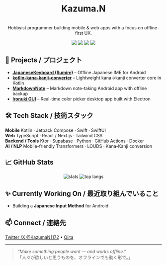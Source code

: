 <h1 align="center">Kazuma.N</h1>
<p align="center">
<br/>
  Hobbyist programmer building mobile & web apps with a focus on offline-first UX.
</p>

<!-- Badges -->
<p align="center">
  <img src="https://img.shields.io/badge/Kotlin-7F52FF?style=for-the-badge&logo=Kotlin&logoColor=white"/>
  <img src="https://img.shields.io/badge/Swift-F05138?style=for-the-badge&logo=swift&logoColor=white"/>
  <img src="https://img.shields.io/badge/TypeScript-3178C6?style=for-the-badge&logo=TypeScript&logoColor=white"/>
  <img src="https://img.shields.io/badge/Python-3776AB?style=for-the-badge&logo=python&logoColor=white"/>
</p>

## 🚀 Projects / プロジェクト
- **[JapaneseKeyboard (Sumire)](https://github.com/KazumaProject/JapaneseKeyboard)** – Offline Japanese IME for Android   
- **[kotlin-kana-kanji-converter](https://github.com/KazumaProject/kotlin-kana-kanji-converter)** – Lightweight kana→kanji converter core in Kotlin 
- **[MarkdownNote](https://github.com/KazumaProject/MarkdownNote)** – Markdown note-taking Android app with offline backup   
- **[Ironuki GUI](https://github.com/kazuma-naka/ironuki-gui)** – Real-time color picker desktop app built with Electron

## 🛠 Tech Stack / 技術スタック
**Mobile** Kotlin · Jetpack Compose · Swift · SwiftUI  
**Web** TypeScript · React / Next.js · Tailwind CSS  
**Backend / Tools** Ktor · Supabase · Python · GitHub Actions · Docker  
**AI / NLP** Mobile-friendly Transformers · LOUDS · Kana-Kanji conversion

## 📈 GitHub Stats
<p align="center">
  <img src="https://github-readme-stats.vercel.app/api?username=KazumaProject&show_icons=true&theme=tokyonight&hide_title=true" alt="stats"/>
  <img src="https://github-readme-stats.vercel.app/api/top-langs/?username=KazumaProject&layout=compact&theme=tokyonight&hide=html,css" alt="top langs"/>
</p>

## ✨ Currently Working On / 最近取り組んでいること
- Building a **Japanese Input Method** for Android

## 📫 Connect / 連絡先
[Twitter /X @KazumaN1172](https://twitter.com/KazumaN1172) • [Qiita](https://qiita.com/Kazu_Project)

---

> _“Make something people want — and works offline.”_  
> 「人々が欲しいと思うものを、オフラインでも動く形で。」

